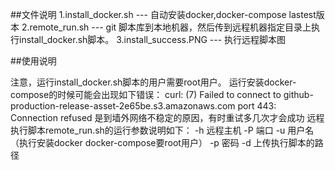 ##文件说明
1.install_docker.sh --- 自动安装docker,docker-compose lastest版本
2.remote_run.sh --- git 脚本库到本地机器，然后传到远程机器指定目录上执行install_docker.sh脚本。
3.install_success.PNG --- 执行远程脚本图


##使用说明 

注意，运行install_docker.sh脚本的用户需要root用户。
运行安装docker-compose的时候可能会出现如下错误：
    curl: (7) Failed to connect to github-production-release-asset-2e65be.s3.amazonaws.com port 443: Connection refused
    是到墙外网络不稳定的原因，有时重试多几次才会成功
远程执行脚本remote_run.sh的运行参数说明如下：
-h 远程主机
-P 端口
-u 用户名（执行安装docker docker-compose要root用户）
-p 密码
-d 上传执行脚本的路径